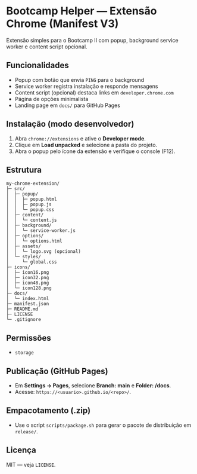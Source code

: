 # Bootcamp Helper — Extensão Chrome (Manifest V3)

Extensão simples para o Bootcamp II com popup, background service worker e content script opcional.

## Funcionalidades
- Popup com botão que envia `PING` para o background
- Service worker registra instalação e responde mensagens
- Content script (opcional) destaca links em `developer.chrome.com`
- Página de opções minimalista
- Landing page em `docs/` para GitHub Pages

## Instalação (modo desenvolvedor)
1. Abra `chrome://extensions` e ative o **Developer mode**.
2. Clique em **Load unpacked** e selecione a pasta do projeto.
3. Abra o popup pelo ícone da extensão e verifique o console (F12).

## Estrutura
```
my-chrome-extension/
├─ src/
│  ├─ popup/
│  │  ├─ popup.html
│  │  ├─ popup.js
│  │  └─ popup.css
│  ├─ content/
│  │  └─ content.js
│  ├─ background/
│  │  └─ service-worker.js
│  ├─ options/
│  │  └─ options.html
│  ├─ assets/
│  │  └─ logo.svg (opcional)
│  └─ styles/
│     └─ global.css
├─ icons/
│  ├─ icon16.png
│  ├─ icon32.png
│  ├─ icon48.png
│  └─ icon128.png
├─ docs/
│  └─ index.html
├─ manifest.json
├─ README.md
├─ LICENSE
└─ .gitignore
```

## Permissões
- `storage`

## Publicação (GitHub Pages)
- Em **Settings → Pages**, selecione **Branch: main** e **Folder: /docs**.
- Acesse: `https://<usuario>.github.io/<repo>/`.

## Empacotamento (.zip)
- Use o script `scripts/package.sh` para gerar o pacote de distribuição em `release/`.

## Licença
MIT — veja `LICENSE`.
